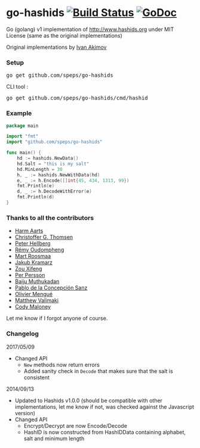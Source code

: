 

go-hashids [![Build Status](https://ci.appveyor.com/api/projects/status/1s8yeafycpa2vdaq?svg=true)](https://ci.appveyor.com/project/speps/go-hashids) [![GoDoc](https://godoc.org/github.com/speps/go-hashids?status.svg)](https://godoc.org/github.com/speps/go-hashids)
==========

Go (golang) v1 implementation of http://www.hashids.org
under MIT License (same as the original implementations)

Original implementations by [Ivan Akimov](https://github.com/ivanakimov)

### Setup
<pre>go get github.com/speps/go-hashids</pre>

CLI tool :

<pre>go get github.com/speps/go-hashids/cmd/hashid</pre>

### Example
```go
package main

import "fmt"
import "github.com/speps/go-hashids"

func main() {
	hd := hashids.NewData()
	hd.Salt = "this is my salt"
	hd.MinLength = 30
	h, _ := hashids.NewWithData(hd)
	e, _ := h.Encode([]int{45, 434, 1313, 99})
	fmt.Println(e)
	d, _ := h.DecodeWithError(e)
	fmt.Println(d)
}
```

### Thanks to all the contributors

* [Harm Aarts](https://github.com/haarts)
* [Christoffer G. Thomsen](https://github.com/cgt)
* [Peter Hellberg](https://github.com/peterhellberg)
* [Rémy Oudompheng](https://github.com/remyoudompheng)
* [Mart Roosmaa](https://github.com/roosmaa)
* [Jakub Kramarz](https://github.com/jkramarz)
* [Zou Xifeng](https://github.com/zouxifeng)
* [Per Persson](https://github.com/md2perpe)
* [Baiju Muthukadan](https://github.com/baijum)
* [Pablo de la Concepción Sanz](https://github.com/pconcepcion)
* [Olivier Mengué](https://github.com/dolmen)
* [Matthew Valimaki](https://github.com/matthewvalimaki)
* [Cody Maloney](https://github.com/cmaloney)

Let me know if I forgot anyone of course.

### Changelog

2017/05/09

* Changed API
	* `New` methods now return errors
	* Added sanity check in `Decode` that makes sure that the salt is consistent

2014/09/13

* Updated to Hashids v1.0.0 (should be compatible with other implementations, let me know if not, was checked against the Javascript version)
* Changed API
	* Encrypt/Decrypt are now Encode/Decode
	* HashID is now constructed from HashIDData containing alphabet, salt and minimum length
